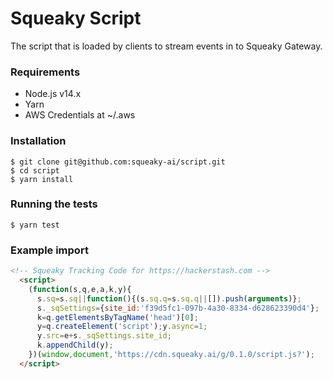 # Squeaky Script

The script that is loaded by clients to stream events in to Squeaky Gateway.

### Requirements
- Node.js v14.x
- Yarn
- AWS Credentials at ~/.aws

### Installation
```shell
$ git clone git@github.com:squeaky-ai/script.git
$ cd script
$ yarn install
```

### Running the tests
```shell
$ yarn test
```

### Example import
```html
<!-- Squeaky Tracking Code for https://hackerstash.com -->
  <script>
    (function(s,q,e,a,k,y){
      s.sq=s.sq||function(){(s.sq.q=s.sq.q||[]).push(arguments)};
      s._sqSettings={site_id:'f39d5fc1-097b-4a30-8334-d628623390d4'};
      k=q.getElementsByTagName('head')[0];
      y=q.createElement('script');y.async=1;
      y.src=e+s._sqSettings.site_id;
      k.appendChild(y);
    })(window,document,'https://cdn.squeaky.ai/g/0.1.0/script.js?');
  </script>
```